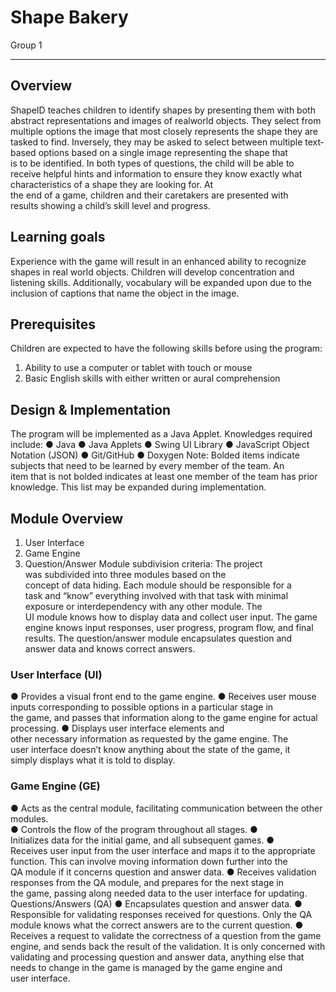 # Shape Bakery

Group 1

--------

## Overview
ShapeID teaches children to identify shapes by presenting them with both abstract
representations and images of real­world objects. They select from multiple options the image
that most closely represents the shape they are tasked to find. Inversely, they may be asked to
select between multiple text­based options based on a single image representing the shape that
is to be identified. In both types of questions, the child will be able to receive helpful hints and
information to ensure they know exactly what characteristics of a shape they are looking for. At
the end of a game, children and their caretakers are presented with results showing a child’s
skill level and progress.



## Learning goals
Experience with the game will result in an enhanced ability to recognize shapes in real world
objects. Children will develop concentration and listening skills. Additionally, vocabulary will be
expanded upon due to the inclusion of captions that name the object in the image.


## Prerequisites
Children are expected to have the following skills before using the program:
1. Ability to use a computer or tablet with touch or mouse
2. Basic English skills with either written or aural comprehension


## Design & Implementation
The program will be implemented as a Java Applet. Knowledges required include:
● Java
● Java Applets
● Swing UI Library
● JavaScript Object Notation (JSON)
● Git/GitHub
● Doxygen
Note: Bolded items indicate subjects that need to be learned by every member of the team. An
item that is not bolded indicates at least one member of the team has prior knowledge. This list
may be expanded during implementation.


## Module Overview
1. User Interface
2. Game Engine
3. Question/Answer
Module subdivision criteria:​ The project was subdivided into three modules based on the
concept of data hiding. Each module should be responsible for a task and “know” everything
involved with that task with minimal exposure or inter­dependency with any other module. The
UI module knows how to display data and collect user input. The game engine knows input
responses, user progress, program flow, and final results. The question/answer module
encapsulates question and answer data and knows correct answers.


### User Interface (UI)
● Provides a visual front end to the game engine.
● Receives user mouse inputs corresponding to possible options in a particular stage in
the game, and passes that information along to the game engine for actual processing.
● Displays user interface elements and other necessary information as requested by the
game engine. The user interface doesn’t know anything about the state of the game, it
simply displays what it is told to display.


### Game Engine (GE)
● Acts as the central module, facilitating communication between the other modules.     
● Controls the flow of the program throughout all stages.
● Initializes data for the initial game, and all subsequent games.
● Receives user input from the user interface and maps it to the appropriate function. This
can involve moving information down further into the QA module if it concerns question
and answer data.
● Receives validation responses from the QA module, and prepares for the next stage in
the game, passing along needed data to the user interface for updating.
Questions/Answers (QA)
● Encapsulates question and answer data.
● Responsible for validating responses received for questions. Only the QA module knows
what the correct answers are to the current question.
● Receives a request to validate the correctness of a question from the game engine, and
sends back the result of the validation. It is only concerned with validating and
processing question and answer data, anything else that needs to change in the game is
managed by the game engine and user interface.